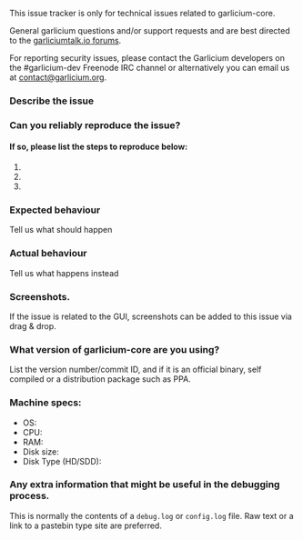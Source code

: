 <!--- Remove sections that do not apply -->

This issue tracker is only for technical issues related to garlicium-core.

General garlicium questions and/or support requests and are best directed to the [garliciumtalk.io forums](https://garliciumtalk.io/).

For reporting security issues, please contact the Garlicium developers on the #garlicium-dev Freenode IRC channel or alternatively you can email us at contact@garlicium.org.

### Describe the issue

### Can you reliably reproduce the issue?
#### If so, please list the steps to reproduce below:
1.
2.
3.

### Expected behaviour
Tell us what should happen

### Actual behaviour
Tell us what happens instead

### Screenshots.
If the issue is related to the GUI, screenshots can be added to this issue via drag & drop.

### What version of garlicium-core are you using?
List the version number/commit ID, and if it is an official binary, self compiled or a distribution package such as PPA.

### Machine specs:
- OS:
- CPU:
- RAM:
- Disk size:
- Disk Type (HD/SDD):

### Any extra information that might be useful in the debugging process.
This is normally the contents of a `debug.log` or `config.log` file. Raw text or a link to a pastebin type site are preferred.
